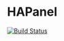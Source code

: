 # HAPanel
[![Build Status](https://travis-ci.org/BSunk/HAPanel.svg?branch=master)](https://travis-ci.org/BSunk/HAPanel)

